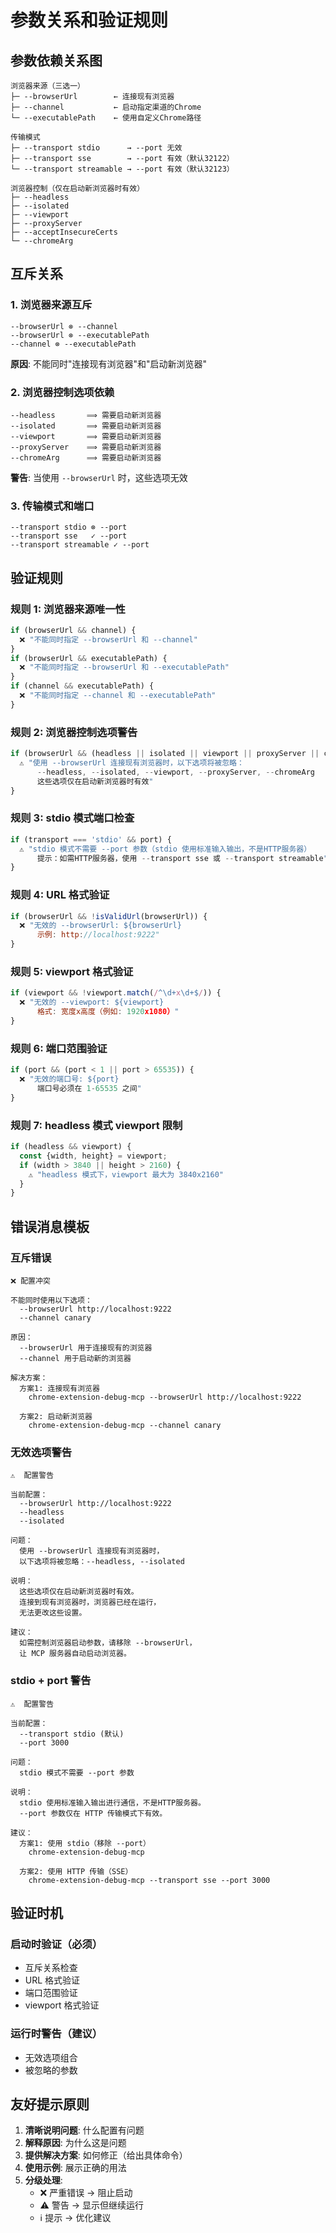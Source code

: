 # 参数关系和验证规则

## 参数依赖关系图

```
浏览器来源（三选一）
├─ --browserUrl        ← 连接现有浏览器
├─ --channel           ← 启动指定渠道的Chrome
└─ --executablePath    ← 使用自定义Chrome路径

传输模式
├─ --transport stdio      → --port 无效
├─ --transport sse        → --port 有效（默认32122）
└─ --transport streamable → --port 有效（默认32123）

浏览器控制（仅在启动新浏览器时有效）
├─ --headless
├─ --isolated
├─ --viewport
├─ --proxyServer
├─ --acceptInsecureCerts
└─ --chromeArg
```

## 互斥关系

### 1. 浏览器来源互斥
```
--browserUrl ⊗ --channel
--browserUrl ⊗ --executablePath
--channel ⊗ --executablePath
```

**原因**: 不能同时"连接现有浏览器"和"启动新浏览器"

### 2. 浏览器控制选项依赖
```
--headless       ⟹ 需要启动新浏览器
--isolated       ⟹ 需要启动新浏览器
--viewport       ⟹ 需要启动新浏览器
--proxyServer    ⟹ 需要启动新浏览器
--chromeArg      ⟹ 需要启动新浏览器
```

**警告**: 当使用 `--browserUrl` 时，这些选项无效

### 3. 传输模式和端口
```
--transport stdio ⊗ --port
--transport sse   ✓ --port
--transport streamable ✓ --port
```

## 验证规则

### 规则 1: 浏览器来源唯一性
```javascript
if (browserUrl && channel) {
  ❌ "不能同时指定 --browserUrl 和 --channel"
}
if (browserUrl && executablePath) {
  ❌ "不能同时指定 --browserUrl 和 --executablePath"
}
if (channel && executablePath) {
  ❌ "不能同时指定 --channel 和 --executablePath"
}
```

### 规则 2: 浏览器控制选项警告
```javascript
if (browserUrl && (headless || isolated || viewport || proxyServer || chromeArg)) {
  ⚠️ "使用 --browserUrl 连接现有浏览器时，以下选项将被忽略：
      --headless, --isolated, --viewport, --proxyServer, --chromeArg
      这些选项仅在启动新浏览器时有效"
}
```

### 规则 3: stdio 模式端口检查
```javascript
if (transport === 'stdio' && port) {
  ⚠️ "stdio 模式不需要 --port 参数（stdio 使用标准输入输出，不是HTTP服务器）
      提示：如需HTTP服务器，使用 --transport sse 或 --transport streamable"
}
```

### 规则 4: URL 格式验证
```javascript
if (browserUrl && !isValidUrl(browserUrl)) {
  ❌ "无效的 --browserUrl: ${browserUrl}
      示例: http://localhost:9222"
}
```

### 规则 5: viewport 格式验证
```javascript
if (viewport && !viewport.match(/^\d+x\d+$/)) {
  ❌ "无效的 --viewport: ${viewport}
      格式: 宽度x高度（例如: 1920x1080）"
}
```

### 规则 6: 端口范围验证
```javascript
if (port && (port < 1 || port > 65535)) {
  ❌ "无效的端口号: ${port}
      端口号必须在 1-65535 之间"
}
```

### 规则 7: headless 模式 viewport 限制
```javascript
if (headless && viewport) {
  const {width, height} = viewport;
  if (width > 3840 || height > 2160) {
    ⚠️ "headless 模式下，viewport 最大为 3840x2160"
  }
}
```

## 错误消息模板

### 互斥错误
```
❌ 配置冲突

不能同时使用以下选项：
  --browserUrl http://localhost:9222
  --channel canary

原因：
  --browserUrl 用于连接现有的浏览器
  --channel 用于启动新的浏览器
  
解决方案：
  方案1: 连接现有浏览器
    chrome-extension-debug-mcp --browserUrl http://localhost:9222
    
  方案2: 启动新浏览器
    chrome-extension-debug-mcp --channel canary
```

### 无效选项警告
```
⚠️  配置警告

当前配置：
  --browserUrl http://localhost:9222
  --headless
  --isolated
  
问题：
  使用 --browserUrl 连接现有浏览器时，
  以下选项将被忽略：--headless, --isolated
  
说明：
  这些选项仅在启动新浏览器时有效。
  连接到现有浏览器时，浏览器已经在运行，
  无法更改这些设置。
  
建议：
  如需控制浏览器启动参数，请移除 --browserUrl，
  让 MCP 服务器自动启动浏览器。
```

### stdio + port 警告
```
⚠️  配置警告

当前配置：
  --transport stdio (默认)
  --port 3000
  
问题：
  stdio 模式不需要 --port 参数
  
说明：
  stdio 使用标准输入输出进行通信，不是HTTP服务器。
  --port 参数仅在 HTTP 传输模式下有效。
  
建议：
  方案1: 使用 stdio（移除 --port）
    chrome-extension-debug-mcp
    
  方案2: 使用 HTTP 传输（SSE）
    chrome-extension-debug-mcp --transport sse --port 3000
```

## 验证时机

### 启动时验证（必须）
- 互斥关系检查
- URL 格式验证
- 端口范围验证
- viewport 格式验证

### 运行时警告（建议）
- 无效选项组合
- 被忽略的参数

## 友好提示原则

1. **清晰说明问题**: 什么配置有问题
2. **解释原因**: 为什么这是问题
3. **提供解决方案**: 如何修正（给出具体命令）
4. **使用示例**: 展示正确的用法
5. **分级处理**: 
   - ❌ 严重错误 → 阻止启动
   - ⚠️ 警告 → 显示但继续运行
   - ℹ️ 提示 → 优化建议
